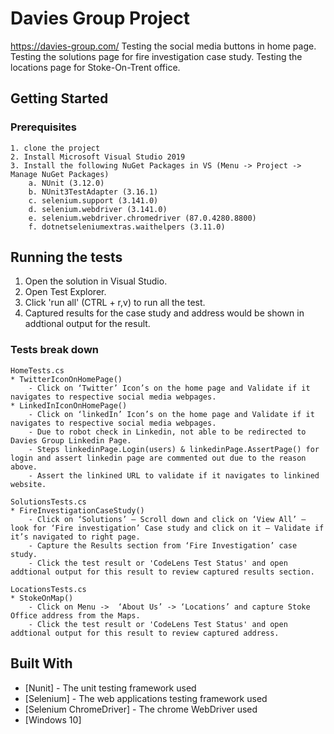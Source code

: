 # Davies Group Project

https://davies-group.com/
Testing the social media buttons in home page.
Testing the solutions page for fire investigation case study.
Testing the locations page for Stoke-On-Trent office.

## Getting Started



### Prerequisites

```
1. clone the project
2. Install Microsoft Visual Studio 2019
3. Install the following NuGet Packages in VS (Menu -> Project -> Manage NuGet Packages)
	a. NUnit (3.12.0)
	b. NUnit3TestAdapter (3.16.1)
	c. selenium.support (3.141.0)
	d. selenium.webdriver (3.141.0)
	e. selenium.webdriver.chromedriver (87.0.4280.8800)
	f. dotnetseleniumextras.waithelpers (3.11.0)
```

## Running the tests

1. Open the solution in Visual Studio.
2. Open Test Explorer.
3. Click 'run all' (CTRL + r,v) to run all the test.
4. Captured results for the case study and address would be shown in addtional output for the result.

### Tests break down

```
HomeTests.cs
* TwitterIconOnHomePage()
	- Click on ‘Twitter’ Icon’s on the home page and Validate if it navigates to respective social media webpages.
* LinkedInIconOnHomePage()
	- Click on ‘linkedIn’ Icon’s on the home page and Validate if it navigates to respective social media webpages.
	- Due to robot check in Linkedin, not able to be redirected to Davies Group Linkedin Page. 
	- Steps linkedinPage.Login(users) & linkedinPage.AssertPage() for login and assert linkedin page are commented out due to the reason above.
	- Assert the linkined URL to validate if it navigates to linkined website.

SolutionsTests.cs
* FireInvestigationCaseStudy()
	- Click on ‘Solutions’ – Scroll down and click on ‘View All’ – look for ‘Fire investigation’ Case study and click on it – Validate if it’s navigated to right page.
	- Capture the Results section from ‘Fire Investigation’ case study.
	- Click the test result or 'CodeLens Test Status' and open addtional output for this result to review captured results section.

LocationsTests.cs
* StokeOnMap()
	- Click on Menu ->  ‘About Us’ -> ‘Locations’ and capture Stoke Office address from the Maps.
	- Click the test result or 'CodeLens Test Status' and open addtional output for this result to review captured address.
```

## Built With

* [Nunit] - The unit testing framework used
* [Selenium] - The web applications testing framework used
* [Selenium ChromeDriver] - The chrome WebDriver used
* [Windows 10]

